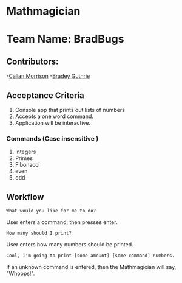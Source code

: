 # Mathmagician

# Team Name: BradBugs

## Contributors:
-[Callan Morrison](https://gtihub.com/morecallan)
-[Bradey Guthrie](https://github.com/guthb)


## Acceptance Criteria

1. Console app that prints out lists of numbers
2. Accepts a one word command.
3. Application will be interactive.

### Commands (Case insensitive )

1. Integers
2. Primes
3. Fibonacci
4. even
5. odd

## Workflow

```shell
What would you like for me to do?
```

User enters a command, then presses enter.

```shell
How many should I print?
```

User enters how many numbers should be printed.

```shell
Cool, I'm going to print [some amount] [some command] numbers.
```

If an unknown command is entered, then the Mathmagician will say, "Whoops!".

